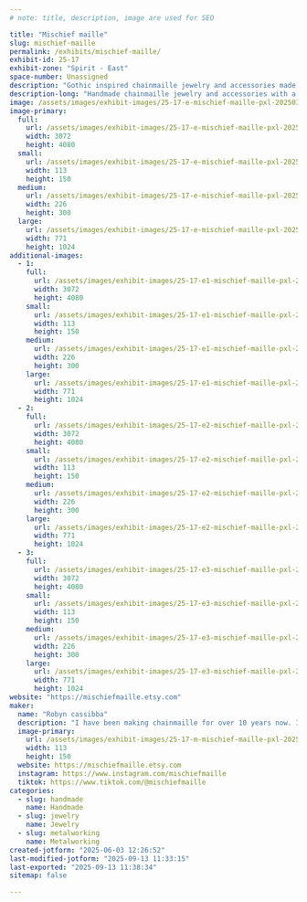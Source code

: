 ```yaml
---
# note: title, description, image are used for SEO

title: "Mischief maille"
slug: mischief-maille
permalink: /exhibits/mischief-maille/
exhibit-id: 25-17
exhibit-zone: "Spirit - East"
space-number: Unassigned
description: "Gothic inspired chainmaille jewelry and accessories made from Anodized Aluminum and stainless steel."
description-long: "Handmade chainmaille jewelry and accessories with a Gothic feel. Everything is made from Anodized aluminum and stainless steel rings."
image: /assets/images/exhibit-images/25-17-e-mischief-maille-pxl-20250313-232946342-4007-226x300.jpg
image-primary: 
  full:
    url: /assets/images/exhibit-images/25-17-e-mischief-maille-pxl-20250313-232946342-4007-full.jpg
    width: 3072
    height: 4080
  small:
    url: /assets/images/exhibit-images/25-17-e-mischief-maille-pxl-20250313-232946342-4007-113x150.jpg
    width: 113
    height: 150
  medium:
    url: /assets/images/exhibit-images/25-17-e-mischief-maille-pxl-20250313-232946342-4007-226x300.jpg
    width: 226
    height: 300
  large:
    url: /assets/images/exhibit-images/25-17-e-mischief-maille-pxl-20250313-232946342-4007-771x1024.jpg
    width: 771
    height: 1024
additional-images: 
  - 1:
    full:
      url: /assets/images/exhibit-images/25-17-e1-mischief-maille-pxl-20250313-233028787-full.jpg
      width: 3072
      height: 4080
    small:
      url: /assets/images/exhibit-images/25-17-e1-mischief-maille-pxl-20250313-233028787-113x150.jpg
      width: 113
      height: 150
    medium:
      url: /assets/images/exhibit-images/25-17-e1-mischief-maille-pxl-20250313-233028787-226x300.jpg
      width: 226
      height: 300
    large:
      url: /assets/images/exhibit-images/25-17-e1-mischief-maille-pxl-20250313-233028787-771x1024.jpg
      width: 771
      height: 1024
  - 2:
    full:
      url: /assets/images/exhibit-images/25-17-e2-mischief-maille-pxl-20250206-191935581-full.jpg
      width: 3072
      height: 4080
    small:
      url: /assets/images/exhibit-images/25-17-e2-mischief-maille-pxl-20250206-191935581-113x150.jpg
      width: 113
      height: 150
    medium:
      url: /assets/images/exhibit-images/25-17-e2-mischief-maille-pxl-20250206-191935581-226x300.jpg
      width: 226
      height: 300
    large:
      url: /assets/images/exhibit-images/25-17-e2-mischief-maille-pxl-20250206-191935581-771x1024.jpg
      width: 771
      height: 1024
  - 3:
    full:
      url: /assets/images/exhibit-images/25-17-e3-mischief-maille-pxl-20250206-191944546-full.jpg
      width: 3072
      height: 4080
    small:
      url: /assets/images/exhibit-images/25-17-e3-mischief-maille-pxl-20250206-191944546-113x150.jpg
      width: 113
      height: 150
    medium:
      url: /assets/images/exhibit-images/25-17-e3-mischief-maille-pxl-20250206-191944546-226x300.jpg
      width: 226
      height: 300
    large:
      url: /assets/images/exhibit-images/25-17-e3-mischief-maille-pxl-20250206-191944546-771x1024.jpg
      width: 771
      height: 1024
website: "https://mischiefmaille.etsy.com"
maker: 
  name: "Robyn cassibba"
  description: "I have been making chainmaille for over 10 years now. I am an old school goth and love incorporating that into my work."
  image-primary:
    url: /assets/images/exhibit-images/25-17-m-mischief-maille-pxl-20250503-211047508-night-113x150.jpg
    width: 113
    height: 150
  website: https://mischiefmaille.etsy.com
  instagram: https://www.instagram.com/mischiefmaille
  tiktok: https://www.tiktok.com/@mischiefmaille
categories: 
  - slug: handmade
    name: Handmade
  - slug: jewelry
    name: Jewelry
  - slug: metalworking
    name: Metalworking
created-jotform: "2025-06-03 12:26:52"
last-modified-jotform: "2025-09-13 11:33:15"
last-exported: "2025-09-13 11:38:34"
sitemap: false

---
```


